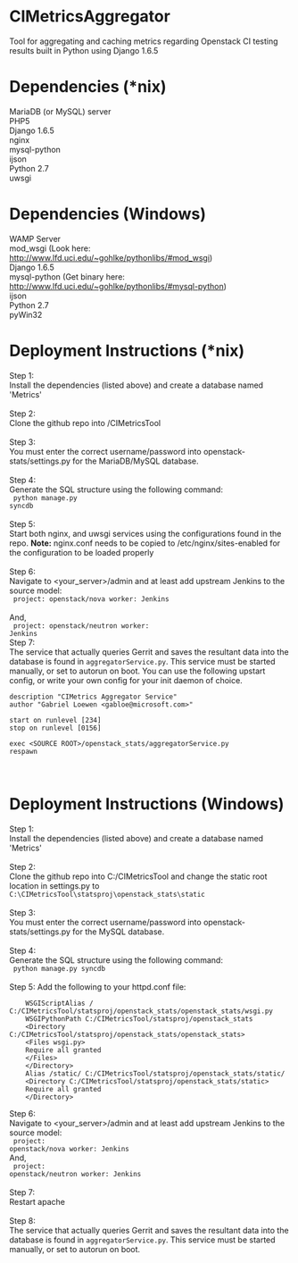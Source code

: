 CIMetricsAggregator
===================

Tool for aggregating and caching metrics regarding Openstack CI testing results built in Python using Django 1.6.5

Dependencies (*nix)
============
MariaDB (or MySQL) server<br />
PHP5<br />
Django 1.6.5<br />
nginx<br />
mysql-python<br />
ijson<br />
Python 2.7<br />
uwsgi

Dependencies (Windows)
============
WAMP Server<br />
mod_wsgi (Look here: http://www.lfd.uci.edu/~gohlke/pythonlibs/#mod_wsgi)<br />
Django 1.6.5<br />
mysql-python (Get binary here: http://www.lfd.uci.edu/~gohlke/pythonlibs/#mysql-python)<br />
ijson<br />
Python 2.7<br />
pyWin32

Deployment Instructions (*nix)
=======================
Step 1:<br />
Install the dependencies (listed above) and create a database named 'Metrics'<br /><br />
Step 2:<br />
Clone the github repo into /CIMetricsTool <br /><br />
Step 3:<br />
You must enter the correct username/password into openstack-stats/settings.py for the MariaDB/MySQL database.<br /><br />
Step 4:<br />
Generate the SQL structure using the following command:</br>
<code>
    python manage.py syncdb
</code><br /><br />
Step 5:<br />
Start both nginx, and uwsgi services using the configurations found in the repo.  <b>Note:</b> nginx.conf needs to be copied to /etc/nginx/sites-enabled for the configuration to be loaded properly<br /><br />
Step 6:<br />
Navigate to <your_server>/admin and at least add upstream Jenkins to the source model:<br />
<code>
    project: openstack/nova
    worker: Jenkins
</code><br />
And,<br />
<code>
    project: openstack/neutron
    worker: Jenkins
</code>
<br />
Step 7:<br />
The service that actually queries Gerrit and saves the resultant data into the database is found in <code>aggregatorService.py</code>.  This service must be started manually, or set to autorun on boot.  You can use the following upstart config, or write your own config for your init daemon of choice.<br />

    description "CIMetrics Aggregator Service"
    author "Gabriel Loewen <gabloe@microsoft.com>"

    start on runlevel [234]
    stop on runlevel [0156]

    exec <SOURCE ROOT>/openstack_stats/aggregatorService.py
    respawn
<br />

Deployment Instructions (Windows)
=================================
Step 1:<br />
Install the dependencies (listed above) and create a database named 'Metrics'<br /><br />
Step 2:<br />
Clone the github repo into C:/CIMetricsTool and change the static root location in settings.py to <code>C:\CIMetricsTool\statsproj\openstack_stats\static</code><br /><br />
Step 3:<br />
You must enter the correct username/password into openstack-stats/settings.py for the MySQL database.<br /><br />
Step 4:<br />
Generate the SQL structure using the following command:</br>
<code>
    python manage.py syncdb
</code><br /><br />
Step 5:
Add the following to your httpd.conf file:<br />
```
    WSGIScriptAlias / C:/CIMetricsTool/statsproj/openstack_stats/openstack_stats/wsgi.py
    WSGIPythonPath C:/CIMetricsTool/statsproj/openstack_stats
    <Directory C:/CIMetricsTool/statsproj/openstack_stats/openstack_stats>
    <Files wsgi.py>
    Require all granted
    </Files>
    </Directory>
    Alias /static/ C:/CIMetricsTool/statsproj/openstack_stats/static/
    <Directory C:/CIMetricsTool/statsproj/openstack_stats/static>
    Require all granted
    </Directory>
```
Step 6:<br />
Navigate to <your_server>/admin and at least add upstream Jenkins to the source model:<br />
<code>
    project: openstack/nova
    worker: Jenkins
</code>
<br />
And,<br />
<code>
    project: openstack/neutron
    worker: Jenkins
</code>
<br /><br />
Step 7:<br />
Restart apache<br /><br />
Step 8:<br />
The service that actually queries Gerrit and saves the resultant data into the database is found in <code>aggregatorService.py</code>.  This service must be started manually, or set to autorun on boot.<br /><br />
